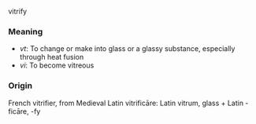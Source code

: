 vitrify
### Meaning
+ _vt_: To change or make into glass or a glassy substance, especially through heat fusion
+ _vi_: To become vitreous

### Origin

French vitrifier, from Medieval Latin vitrificāre: Latin vitrum, glass + Latin -ficāre, -fy

